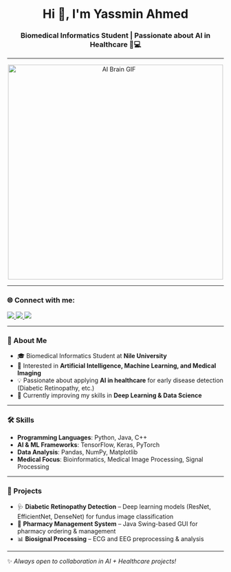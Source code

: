<h1 align="center">Hi 👋, I'm Yassmin Ahmed</h1>
<h3 align="center">Biomedical Informatics Student | Passionate about AI in Healthcare 🧠💻</h3>

---

<p align="center">
  <img src="https://media.giphy.com/media/YJ5OlVLZ2QNl6/giphy.gif" alt="AI Brain GIF" width="500"/>
</p>

---

### 🌐 Connect with me:
<p align="left">
  <a href="https://www.linkedin.com/in/yassminahmedln" target="_blank">
    <img src="https://img.shields.io/badge/-Yassmin%20Ahmed-blue?style=flat-square&logo=Linkedin&logoColor=white" />
  </a>
  <a href="mailto:Y.Ahmed2354@nu.edu.eg" target="_blank">
    <img src="https://img.shields.io/badge/-Y.Ahmed2354@nu.edu.eg-red?style=flat-square&logo=gmail&logoColor=white" />
  </a>
  <a href="https://github.com/YassminAhmed10" target="_blank">
    <img src="https://img.shields.io/badge/-YassminAhmed10-black?style=flat-square&logo=github&logoColor=white" />
  </a>
</p>

---

### 🚀 About Me  
- 🎓 Biomedical Informatics Student at **Nile University**  
- 🤖 Interested in **Artificial Intelligence, Machine Learning, and Medical Imaging**  
- 💡 Passionate about applying **AI in healthcare** for early disease detection (Diabetic Retinopathy, etc.)  
- 🌱 Currently improving my skills in **Deep Learning & Data Science**  

---

### 🛠 Skills  
- **Programming Languages**: Python, Java, C++  
- **AI & ML Frameworks**: TensorFlow, Keras, PyTorch  
- **Data Analysis**: Pandas, NumPy, Matplotlib  
- **Medical Focus**: Bioinformatics, Medical Image Processing, Signal Processing  

---

### 📂 Projects  
- 🩺 **Diabetic Retinopathy Detection** – Deep learning models (ResNet, EfficientNet, DenseNet) for fundus image classification  
- 💊 **Pharmacy Management System** – Java Swing-based GUI for pharmacy ordering & management  
- 📊 **Biosignal Processing** – ECG and EEG preprocessing & analysis  

---

✨ *Always open to collaboration in AI + Healthcare projects!*  
